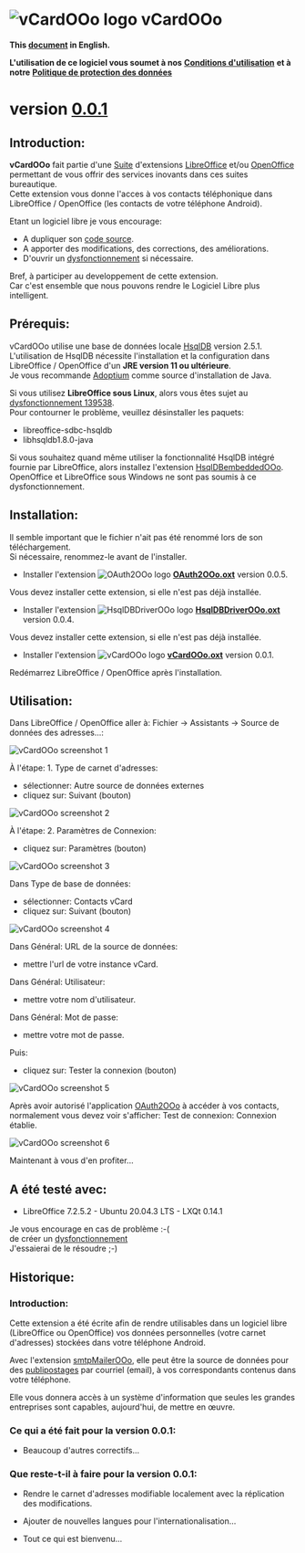# ![vCardOOo logo](img/vCardOOo.png) vCardOOo

**This [document](https://prrvchr.github.io/vCardOOo) in English.**

**L'utilisation de ce logiciel vous soumet à nos** [**Conditions d'utilisation**](https://prrvchr.github.io/vCardOOo/vCardOOo/registration/TermsOfUse_fr) **et à notre** [**Politique de protection des données**](https://prrvchr.github.io/vCardOOo/vCardOOo/registration/PrivacyPolicy_fr)

# version [0.0.1](https://prrvchr.github.io/vCardOOo/README_fr#historique)

## Introduction:

**vCardOOo** fait partie d'une [Suite](https://prrvchr.github.io/README_fr) d'extensions [LibreOffice](https://fr.libreoffice.org/download/telecharger-libreoffice/) et/ou [OpenOffice](https://www.openoffice.org/fr/Telecharger/) permettant de vous offrir des services inovants dans ces suites bureautique.  
Cette extension vous donne l'acces à vos contacts téléphonique dans LibreOffice / OpenOffice (les contacts de votre téléphone Android).

Etant un logiciel libre je vous encourage:
- A dupliquer son [code source](https://github.com/prrvchr/vCardOOo).
- A apporter des modifications, des corrections, des améliorations.
- D'ouvrir un [dysfonctionnement](https://github.com/prrvchr/vCardOOo/issues/new) si nécessaire.

Bref, à participer au developpement de cette extension.  
Car c'est ensemble que nous pouvons rendre le Logiciel Libre plus intelligent.

## Prérequis:

vCardOOo utilise une base de données locale [HsqlDB](http://hsqldb.org/) version 2.5.1.  
L'utilisation de HsqlDB nécessite l'installation et la configuration dans LibreOffice / OpenOffice d'un **JRE version 11 ou ultérieure**.  
Je vous recommande [Adoptium](https://adoptium.net/releases.html?variant=openjdk11) comme source d'installation de Java.

Si vous utilisez **LibreOffice sous Linux**, alors vous êtes sujet au [dysfonctionnement 139538](https://bugs.documentfoundation.org/show_bug.cgi?id=139538).  
Pour contourner le problème, veuillez désinstaller les paquets:
- libreoffice-sdbc-hsqldb
- libhsqldb1.8.0-java

Si vous souhaitez quand même utiliser la fonctionnalité HsqlDB intégré fournie par LibreOffice, alors installez l'extension [HsqlDBembeddedOOo](https://prrvchr.github.io/HsqlDBembeddedOOo/README_fr).  
OpenOffice et LibreOffice sous Windows ne sont pas soumis à ce dysfonctionnement.

## Installation:

Il semble important que le fichier n'ait pas été renommé lors de son téléchargement.  
Si nécessaire, renommez-le avant de l'installer.

- Installer l'extension ![OAuth2OOo logo](https://prrvchr.github.io/OAuth2OOo/img/OAuth2OOo.png) **[OAuth2OOo.oxt](https://github.com/prrvchr/OAuth2OOo/raw/master/OAuth2OOo.oxt)** version 0.0.5.

Vous devez installer cette extension, si elle n'est pas déjà installée.

- Installer l'extension ![HsqlDBDriverOOo logo](https://prrvchr.github.io/HsqlDBDriverOOo/img/HsqlDBDriverOOo.png) **[HsqlDBDriverOOo.oxt](https://github.com/prrvchr/HsqlDBDriverOOo/raw/master/HsqlDBDriverOOo.oxt)** version 0.0.4.

Vous devez installer cette extension, si elle n'est pas déjà installée.

- Installer l'extension ![vCardOOo logo](img/vCardOOo.png) **[vCardOOo.oxt](https://github.com/prrvchr/vCardOOo/raw/master/vCardOOo.oxt)** version 0.0.1.

Redémarrez LibreOffice / OpenOffice après l'installation.

## Utilisation:

Dans LibreOffice / OpenOffice aller à: Fichier -> Assistants -> Source de données des adresses...:

![vCardOOo screenshot 1](img/vCardOOo-1_fr.png)

À l'étape: 1. Type de carnet d'adresses:
- sélectionner: Autre source de données externes
- cliquez sur: Suivant (bouton)

![vCardOOo screenshot 2](img/vCardOOo-2_fr.png)

À l'étape: 2. Paramètres de Connexion:
- cliquez sur: Paramètres (bouton)

![vCardOOo screenshot 3](img/vCardOOo-3_fr.png)

Dans Type de base de données:
- sélectionner: Contacts vCard
- cliquez sur: Suivant (bouton)

![vCardOOo screenshot 4](img/vCardOOo-4_fr.png)

Dans Général: URL de la source de données:
- mettre l'url de votre instance vCard.

Dans Général: Utilisateur:
- mettre votre nom d'utilisateur.

Dans Général: Mot de passe:
- mettre votre mot de passe.

Puis:
- cliquez sur: Tester la connexion (bouton)

![vCardOOo screenshot 5](img/vCardOOo-5_fr.png)

Après avoir autorisé l'application [OAuth2OOo](https://prrvchr.github.io/OAuth2OOo/README_fr) à accéder à vos contacts, normalement vous devez voir s'afficher: Test de connexion: Connexion établie.

![vCardOOo screenshot 6](img/vCardOOo-6_fr.png)

Maintenant à vous d'en profiter...

## A été testé avec:

* LibreOffice 7.2.5.2 - Ubuntu 20.04.3 LTS -  LXQt 0.14.1

Je vous encourage en cas de problème :-(  
de créer un [dysfonctionnement](https://github.com/prrvchr/vCardOOo/issues/new)  
J'essaierai de le résoudre ;-)

## Historique:

### Introduction:

Cette extension a été écrite afin de rendre utilisables dans un logiciel libre (LibreOffice ou OpenOffice) vos données personnelles (votre carnet d'adresses) stockées dans votre téléphone Android.

Avec l'extension [smtpMailerOOo](https://github.com/prrvchr/smtpMailerOOo/blob/master/smtpMailerOOo.oxt), elle peut être la source de données pour des [publipostages](https://fr.wikipedia.org/wiki/Publipostage) par courriel (email), à vos correspondants contenus dans votre téléphone.

Elle vous donnera accès à un système d'information que seules les grandes entreprises sont capables, aujourd'hui, de mettre en œuvre.

### Ce qui a été fait pour la version 0.0.1:

- Beaucoup d'autres correctifs...

### Que reste-t-il à faire pour la version 0.0.1:

- Rendre le carnet d'adresses modifiable localement avec la réplication des modifications.

- Ajouter de nouvelles langues pour l'internationalisation...

- Tout ce qui est bienvenu...
